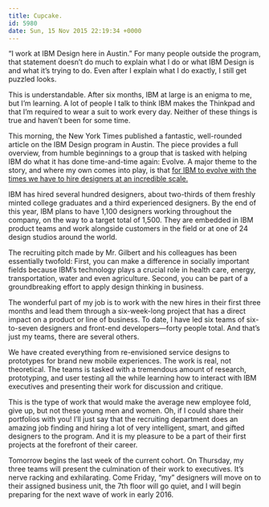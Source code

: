 ```yaml
---
title: Cupcake.
id: 5980
date: Sun, 15 Nov 2015 22:19:34 +0000
---
```


“I work at IBM Design here in Austin.” For many people outside the program, that statement doesn’t do much to explain what I do or what IBM Design is and what it’s trying to do. Even after I explain what I do exactly, I still get puzzled looks.  

This is understandable. After six months, IBM at large is an enigma to me, but I’m learning. A lot of people I talk to think IBM makes the Thinkpad and that I’m required to wear a suit to work every day. Neither of these things is true and haven’t been for some time.  

This morning, the New York Times published a fantastic, well-rounded article on the IBM Design program in Austin. The piece provides a full overview, from humble beginnings to a group that is tasked with helping IBM do what it has done time-and-time again: Evolve. A major theme to the story, and where my own comes into play, is that [for IBM to evolve with the times we have to hire designers at an incredible scale.](http://www.nytimes.com/2015/11/15/business/ibms-design-centered-strategy-to-set-free-the-squares.html?_r=0)



<div class="quote">IBM has hired several hundred designers, about two-thirds of them freshly minted college graduates and a third experienced designers. By the end of this year, IBM plans to have 1,100 designers working throughout the company, on the way to a target total of 1,500. They are embedded in IBM product teams and work alongside customers in the field or at one of 24 design studios around the world.  

The recruiting pitch made by Mr. Gilbert and his colleagues has been essentially twofold: First, you can make a difference in socially important fields because IBM’s technology plays a crucial role in health care, energy, transportation, water and even agriculture. Second, you can be part of a groundbreaking effort to apply design thinking in business.</div>The wonderful part of my job is to work with the new hires in their first three months and lead them through a six-week-long project that has a direct impact on a product or line of business. To date, I have led six teams of six-to-seven designers and front-end developers—forty people total. And that’s just my teams, there are several others.  

We have created everything from re-envisioned service designs to prototypes for brand new mobile experiences. The work is real, not theoretical. The teams is tasked with a tremendous amount of research, prototyping, and user testing all the while learning how to interact with IBM executives and presenting their work for discussion and critique.  

This is the type of work that would make the average new employee fold, give up, but not these young men and women. Oh, if I could share their portfolios with you! I’ll just say that the recruiting department does an amazing job finding and hiring a lot of very intelligent, smart, and gifted designers to the program. And it is my pleasure to be a part of their first projects at the forefront of their career.  

Tomorrow begins the last week of the current cohort. On Thursday, my three teams will present the culmination of their work to executives. It’s nerve racking and exhilarating. Come Friday, “my” designers will move on to their assigned business unit, the 7th floor will go quiet, and I will begin preparing for the next wave of work in early 2016.





